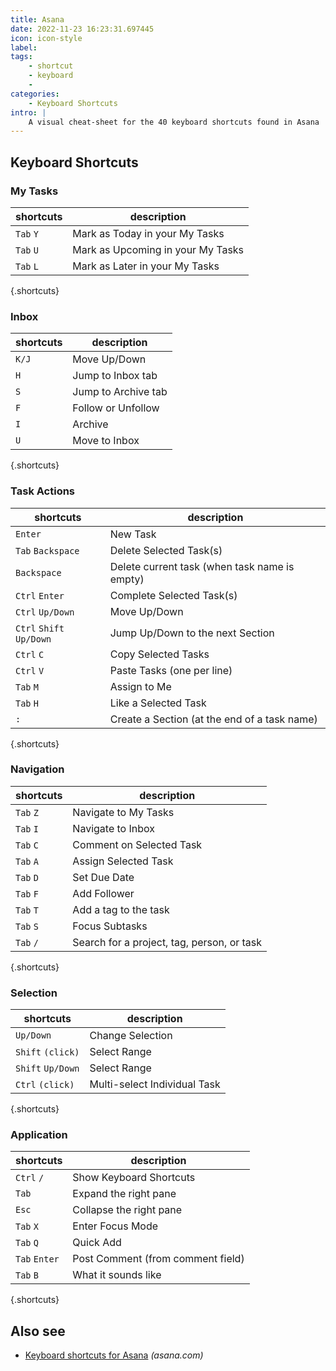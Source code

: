 ```yaml
---
title: Asana
date: 2022-11-23 16:23:31.697445
icon: icon-style
label: 
tags: 
    - shortcut
    - keyboard
    - 
categories:
    - Keyboard Shortcuts
intro: |
    A visual cheat-sheet for the 40 keyboard shortcuts found in Asana
---
```




Keyboard Shortcuts
------------------



### My Tasks

shortcuts | description
---|---
`Tab` `Y`  | Mark as Today in your My Tasks
`Tab` `U`  | Mark as Upcoming in your My Tasks
`Tab` `L`  | Mark as Later in your My Tasks
{.shortcuts}


### Inbox

shortcuts | description
---|---
`K/J`  | Move Up/Down
`H`  | Jump to Inbox tab
`S`  | Jump to Archive tab
`F`  | Follow or Unfollow
`I`  | Archive
`U`  | Move to Inbox
{.shortcuts}


### Task Actions

shortcuts | description
---|---
`Enter`  | New Task
`Tab` `Backspace`  | Delete Selected Task(s)
`Backspace`  | Delete current task (when task name is empty)
`Ctrl` `Enter`  | Complete Selected Task(s)
`Ctrl` `Up/Down`  | Move Up/Down
`Ctrl` `Shift` `Up/Down`  | Jump Up/Down to the next Section
`Ctrl` `C`  | Copy Selected Tasks
`Ctrl` `V`  | Paste Tasks (one per line)
`Tab` `M`  | Assign to Me
`Tab` `H`  | Like a Selected Task
`:`  | Create a Section (at the end of a task name)
{.shortcuts}


### Navigation

shortcuts | description
---|---
`Tab` `Z`  | Navigate to My Tasks
`Tab` `I`  | Navigate to Inbox
`Tab` `C`  | Comment on Selected Task
`Tab` `A`  | Assign Selected Task
`Tab` `D`  | Set Due Date
`Tab` `F`  | Add Follower
`Tab` `T`  | Add a tag to the task
`Tab` `S`  | Focus Subtasks
`Tab` `/`  | Search for a project, tag, person, or task
{.shortcuts}


### Selection

shortcuts | description
---|---
`Up/Down`  | Change Selection
`Shift` `(click)`  | Select Range
`Shift` `Up/Down`  | Select Range
`Ctrl` `(click)`  | Multi-select Individual Task
{.shortcuts}


### Application

shortcuts | description
---|---
`Ctrl` `/`  | Show Keyboard Shortcuts
`Tab`  | Expand the right pane
`Esc`  | Collapse the right pane
`Tab` `X`  | Enter Focus Mode
`Tab` `Q`  | Quick Add
`Tab` `Enter`  | Post Comment (from comment field)
`Tab` `B`  | What it sounds like
{.shortcuts}




Also see
--------
- [Keyboard shortcuts for Asana](https://asana.com/guide/help/faq/shortcuts) _(asana.com)_
